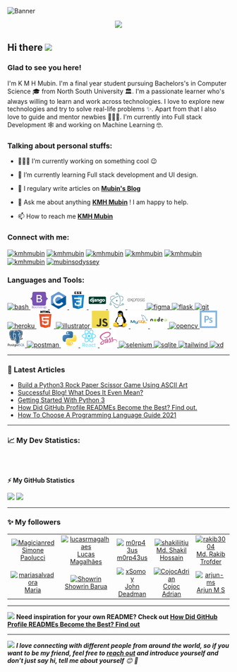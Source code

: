 ![Banner](https://github.com/kmhmubin/kmhmubin/blob/master/GitHub-Profile-Cover.jpg)

<!-- visitor counter -->
<p align="center"> 
  <img src="https://profile-counter.glitch.me/kmhmubin/count.svg" />
</p>

<!-- welcome message -->
<h2>Hi there <img src="https://media.giphy.com/media/hvRJCLFzcasrR4ia7z/giphy.gif" width="25px"></h2>

<h3>Glad to see you here!</h3>

<!-- About me -->
<p>
I'm K M H Mubin. I'm a final year student pursuing Bachelors's in Computer Science 🎓 from North South University 🏛. I'm a passionate learner who's always willing to learn and work across technologies. I love to explore new technologies and try to solve real-life problems ✨. Apart from that I also love to guide and mentor newbies 👨🏻‍💻. I'm currently into Full stack Development 🕸️ and working on Machine Learning 🤓.
</p>

<!-- Personal Stuffs -->
<h3> Talking about personal stuffs:</h3>

- 👨🏽‍💻 I’m currently working on something cool 😉

- 🌱 I’m currently learning Full stack development and UI design.

- 📝 I regulary write articles on **[Mubin's Blog](https://blog.kmhmubin.com/)**

- 💬 Ask me about anything **[KMH Mubin](https://linktr.ee/kmhmubin)** ! I am happy to help.

- 📫 How to reach me **[KMH Mubin](https://linktr.ee/kmhmubin)**

<!-- Connect with me -->
<h3 align="left">Connect with me:</h3>
<p align="left">

<a href="https://twitter.com/kmhmubin" target="blank"><img align="center" src="https://github.com/kmhmubin/kmhmubin/blob/master/assets/twitter.svg" alt="kmhmubin" height="30" width="30" /></a>
<a href="https://linkedin.com/in/kmhmubin" target="blank"><img align="center" src="https://github.com/kmhmubin/kmhmubin/blob/master/assets/linkedin.svg" alt="kmhmubin" height="30" width="30" /></a>
<a href="https://fb.com/kmhmubin" target="blank"><img align="center" src="https://github.com/kmhmubin/kmhmubin/blob/master/assets/facebook.svg" alt="kmhmubin" height="30" width="30" /></a>
<a href="https://instagram.com/kmhmubin" target="blank"><img align="center" src="https://github.com/kmhmubin/kmhmubin/blob/master/assets/instagram.svg" alt="kmhmubin" height="30" width="30" /></a>
<a href="https://hashnode.com/@kmhmubin" target="blank"><img align="center" src="https://github.com/kmhmubin/kmhmubin/blob/master/assets/hashnode.svg" alt="kmhmubin" height="30" width="30" /></a>
<a href="https://dev.to/kmhmubin" target="blank"><img align="center" src="https://github.com/kmhmubin/kmhmubin/blob/master/assets/dev.svg" alt="kmhmubin" height="30" width="30" /></a>
<a href="https://mubinsodyssey.com" target="blank"><img align="center" src="https://github.com/kmhmubin/kmhmubin/blob/master/assets/mubinsodyssey.svg" alt="mubinsodyssey" height="30" width="30" /></a>
</p>

<!-- Languages and tools -->
<h3 align="left">Languages and Tools:</h3>
<p align="left"> <a href="https://www.gnu.org/software/bash/" target="_blank"> <img src="https://www.vectorlogo.zone/logos/gnu_bash/gnu_bash-icon.svg" alt="bash" width="40" height="40"/> </a> <a href="https://getbootstrap.com" target="_blank"> <img src="https://raw.githubusercontent.com/devicons/devicon/master/icons/bootstrap/bootstrap-plain-wordmark.svg" alt="bootstrap" width="40" height="40"/> </a> <a href="https://www.cprogramming.com/" target="_blank"> <img src="https://raw.githubusercontent.com/devicons/devicon/master/icons/c/c-original.svg" alt="c" width="40" height="40"/> </a> <a href="https://www.w3schools.com/css/" target="_blank"> <img src="https://raw.githubusercontent.com/devicons/devicon/master/icons/css3/css3-original-wordmark.svg" alt="css3" width="40" height="40"/> </a> <a href="https://www.djangoproject.com/" target="_blank"> <img src="https://raw.githubusercontent.com/devicons/devicon/master/icons/django/django-original.svg" alt="django" width="40" height="40"/> </a> <a href="https://www.electronjs.org" target="_blank"> <img src="https://raw.githubusercontent.com/devicons/devicon/master/icons/electron/electron-original.svg" alt="electron" width="40" height="40"/> </a> <a href="https://expressjs.com" target="_blank"> <img src="https://raw.githubusercontent.com/devicons/devicon/master/icons/express/express-original-wordmark.svg" alt="express" width="40" height="40"/> </a> <a href="https://www.figma.com/" target="_blank"> <img src="https://www.vectorlogo.zone/logos/figma/figma-icon.svg" alt="figma" width="40" height="40"/> </a> <a href="https://flask.palletsprojects.com/" target="_blank"> <img src="https://www.vectorlogo.zone/logos/pocoo_flask/pocoo_flask-icon.svg" alt="flask" width="40" height="40"/> </a> <a href="https://git-scm.com/" target="_blank"> <img src="https://www.vectorlogo.zone/logos/git-scm/git-scm-icon.svg" alt="git" width="40" height="40"/> </a> <a href="https://heroku.com" target="_blank"> <img src="https://www.vectorlogo.zone/logos/heroku/heroku-icon.svg" alt="heroku" width="40" height="40"/> </a> <a href="https://www.w3.org/html/" target="_blank"> <img src="https://raw.githubusercontent.com/devicons/devicon/master/icons/html5/html5-original-wordmark.svg" alt="html5" width="40" height="40"/> </a> <a href="https://www.adobe.com/in/products/illustrator.html" target="_blank"> <img src="https://www.vectorlogo.zone/logos/adobe_illustrator/adobe_illustrator-icon.svg" alt="illustrator" width="40" height="40"/> </a> <a href="https://developer.mozilla.org/en-US/docs/Web/JavaScript" target="_blank"> <img src="https://raw.githubusercontent.com/devicons/devicon/master/icons/javascript/javascript-original.svg" alt="javascript" width="40" height="40"/> </a> <a href="https://www.linux.org/" target="_blank"> <img src="https://raw.githubusercontent.com/devicons/devicon/master/icons/linux/linux-original.svg" alt="linux" width="40" height="40"/> </a> <a href="https://www.mysql.com/" target="_blank"> <img src="https://raw.githubusercontent.com/devicons/devicon/master/icons/mysql/mysql-original-wordmark.svg" alt="mysql" width="40" height="40"/> </a> <a href="https://nodejs.org" target="_blank"> <img src="https://raw.githubusercontent.com/devicons/devicon/master/icons/nodejs/nodejs-original-wordmark.svg" alt="nodejs" width="40" height="40"/> </a> <a href="https://opencv.org/" target="_blank"> <img src="https://www.vectorlogo.zone/logos/opencv/opencv-icon.svg" alt="opencv" width="40" height="40"/> </a> <a href="https://www.photoshop.com/en" target="_blank"> <img src="https://raw.githubusercontent.com/devicons/devicon/master/icons/photoshop/photoshop-line.svg" alt="photoshop" width="40" height="40"/> </a> <a href="https://www.postgresql.org" target="_blank"> <img src="https://raw.githubusercontent.com/devicons/devicon/master/icons/postgresql/postgresql-original-wordmark.svg" alt="postgresql" width="40" height="40"/> </a> <a href="https://postman.com" target="_blank"> <img src="https://www.vectorlogo.zone/logos/getpostman/getpostman-icon.svg" alt="postman" width="40" height="40"/> </a> <a href="https://www.python.org" target="_blank"> <img src="https://raw.githubusercontent.com/devicons/devicon/master/icons/python/python-original.svg" alt="python" width="40" height="40"/> </a> <a href="https://reactjs.org/" target="_blank"> <img src="https://raw.githubusercontent.com/devicons/devicon/master/icons/react/react-original-wordmark.svg" alt="react" width="40" height="40"/> </a> <a href="https://sass-lang.com" target="_blank"> <img src="https://raw.githubusercontent.com/devicons/devicon/master/icons/sass/sass-original.svg" alt="sass" width="40" height="40"/> </a> <a href="https://www.selenium.dev" target="_blank"> <img src="https://raw.githubusercontent.com/detain/svg-logos/780f25886640cef088af994181646db2f6b1a3f8/svg/selenium-logo.svg" alt="selenium" width="40" height="40"/> </a> <a href="https://www.sqlite.org/" target="_blank"> <img src="https://www.vectorlogo.zone/logos/sqlite/sqlite-icon.svg" alt="sqlite" width="40" height="40"/> </a> <a href="https://tailwindcss.com/" target="_blank"> <img src="https://www.vectorlogo.zone/logos/tailwindcss/tailwindcss-icon.svg" alt="tailwind" width="40" height="40"/> </a> <a href="https://www.adobe.com/products/xd.html" target="_blank"> <img src="https://cdn.worldvectorlogo.com/logos/adobe-xd.svg" alt="xd" width="40" height="40"/> </a> </p>

---

<!-- Latest articles -->

### 📕 Latest Articles
<!-- BLOG-POST-LIST:START -->
- [Build a Python3 Rock Paper Scissor Game Using ASCII Art](https://blog.kmhmubin.com/build-a-python3-rock-paper-scissor-game-using-ascii-art)
- [Successful Blog! What Does It Even Mean?](https://blog.kmhmubin.com/successful-blog-what-does-it-even-mean)
- [Getting Started With Python 3](https://blog.kmhmubin.com/getting-started-with-python-3)
- [How Did GitHub Profile READMEs Become the Best? Find out.](https://blog.kmhmubin.com/how-did-github-profile-readmes-become-the-best-find-out)
- [How To Choose A Programming Language Guide 2021](https://blog.kmhmubin.com/how-to-choose-a-programming-language-guide-2021)
<!-- BLOG-POST-LIST:END -->

---
<!-- Stats -->
<h3>📈 My Dev Statistics: </h3>

<br />
<!--START_SECTION:waka-->
<!--END_SECTION:waka-->

<br />

<!-- GitHub stats -->
<b>⚡ My GitHub Statistics</b>

<p>
<!-- GitHub Stats -->
<img height="180em" src="https://github-readme-stats.vercel.app/api?username=kmhmubin&show_icons=true&hide_border=true" />

<!-- Most Used Languages -->
<img height="180em" src="https://github-readme-stats.vercel.app/api/top-langs/?username=kmhmubin&exclude_repo=KNN-Image-Classification&show_icons=true&hide_border=true&layout=compact&langs_count=8"/>
</p>

---

### :sparkles: My followers
<!--START_SECTION:top-followers-->
<table>
  <tr>
    <td align="center">
      <a href="https://github.com/Magicianred">
        <img src="https://avatars2.githubusercontent.com/u/4624113" width="100px;" alt="Magicianred"/>
      </a>
      <br />
      <a href="https://github.com/Magicianred">Simone Paolucci</a>
    </td>
    <td align="center">
      <a href="https://github.com/lucasrmagalhaes">
        <img src="https://avatars2.githubusercontent.com/u/43296467" width="100px;" alt="lucasrmagalhaes"/>
      </a>
      <br />
      <a href="https://github.com/lucasrmagalhaes">Lucas Magalhães</a>
    </td>
    <td align="center">
      <a href="https://github.com/m0rp43us">
        <img src="https://avatars2.githubusercontent.com/u/12621034" width="100px;" alt="m0rp43us"/>
      </a>
      <br />
      <a href="https://github.com/m0rp43us">m0rp43us</a>
    </td>
    <td align="center">
      <a href="https://github.com/shakiliitju">
        <img src="https://avatars2.githubusercontent.com/u/84621547" width="100px;" alt="shakiliitju"/>
      </a>
      <br />
      <a href="https://github.com/shakiliitju">Md. Shakil Hossain</a>
    </td>
    <td align="center">
      <a href="https://github.com/rakib3004">
        <img src="https://avatars2.githubusercontent.com/u/48678659" width="100px;" alt="rakib3004"/>
      </a>
      <br />
      <a href="https://github.com/rakib3004">Md. Rakib Trofder</a>
    </td>
    <td align="center">
      <a href="https://github.com/prathimacode-hub">
        <img src="https://avatars2.githubusercontent.com/u/74645302" width="100px;" alt="prathimacode-hub"/>
      </a>
      <br />
      <a href="https://github.com/prathimacode-hub">Prathima Kadari</a>
    </td>
    <td align="center">
      <a href="https://github.com/DionneNoellaBarretto">
        <img src="https://avatars2.githubusercontent.com/u/16610213" width="100px;" alt="DionneNoellaBarretto"/>
      </a>
      <br />
      <a href="https://github.com/DionneNoellaBarretto">Dionne Noella</a>
    </td>
  </tr>
  <tr>
    <td align="center">
      <a href="https://github.com/mariasalvadora">
        <img src="https://avatars2.githubusercontent.com/u/65211240" width="100px;" alt="mariasalvadora"/>
      </a>
      <br />
      <a href="https://github.com/mariasalvadora">Maria</a>
    </td>
    <td align="center">
      <a href="https://github.com/Showrin">
        <img src="https://avatars2.githubusercontent.com/u/28985234" width="100px;" alt="Showrin"/>
      </a>
      <br />
      <a href="https://github.com/Showrin">Showrin Barua</a>
    </td>
    <td align="center">
      <a href="https://github.com/xSomoy">
        <img src="https://avatars2.githubusercontent.com/u/47719599" width="100px;" alt="xSomoy"/>
      </a>
      <br />
      <a href="https://github.com/xSomoy">John Deadman</a>
    </td>
    <td align="center">
      <a href="https://github.com/CojocAdrian">
        <img src="https://avatars2.githubusercontent.com/u/80144231" width="100px;" alt="CojocAdrian"/>
      </a>
      <br />
      <a href="https://github.com/CojocAdrian">Cojoc Adrian </a>
    </td>
    <td align="center">
      <a href="https://github.com/arjun-ms">
        <img src="https://avatars2.githubusercontent.com/u/64315213" width="100px;" alt="arjun-ms"/>
      </a>
      <br />
      <a href="https://github.com/arjun-ms">Arjun M S </a>
    </td>
    <td align="center">
      <a href="https://github.com/VladBluestorm">
        <img src="https://avatars2.githubusercontent.com/u/84132497" width="100px;" alt="VladBluestorm"/>
      </a>
      <br />
      <a href="https://github.com/VladBluestorm">VladBluestorm</a>
    </td>
    <td align="center">
      <a href="https://github.com/mgmgpyaesonewin">
        <img src="https://avatars2.githubusercontent.com/u/12793202" width="100px;" alt="mgmgpyaesonewin"/>
      </a>
      <br />
      <a href="https://github.com/mgmgpyaesonewin">Pyae Sone Win</a>
    </td>
  </tr>
</table>
<!--END_SECTION:top-followers-->


---
<img src="https://media.giphy.com/media/hS3IR40sIwRl6zUyrQ/giphy.gif" width="40"> <b>Need inspiration for your own README? Check out [How Did GitHub Profile READMEs Become the Best? Find out](https://mubinsodyssey.com/how-did-github-profile-readmes-become-the-best-find-out)</b>

---
<img src="https://media.giphy.com/media/LnQjpWaON8nhr21vNW/giphy.gif" width="60"> <em><b>I love connecting with different people from around the world, so if you want to be my friend, feel free to <a href="https://twitter.com/kmhmubin">reach out</a> and introduce yourself and don’t just say hi, tell me about yourself</b> 😊 💜</em>
